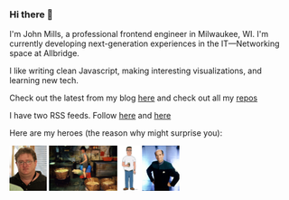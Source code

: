 ### Hi there 👋

I'm John Mills, a professional frontend engineer in Milwaukee, WI. I'm currently developing next-generation experiences in the IT—Networking space at Allbridge.

I like writing clean Javascript, making interesting visualizations, and learning new tech.

Check out the latest from my blog [here](https://github.com/iamjohnmills/journal) and check out all my [repos](https://github.com/iamjohnmills?tab=repositories)

I have two RSS feeds. Follow [here](https://iamjohnmills.github.io/journal/johnmills.rss) and [here](https://www.youtube.com/feeds/videos.xml?channel_id=UCwzV_tCUPc2CEW0AaPBorNw)

Here are my heroes (the reason why might surprise you):

<img src="https://raw.githubusercontent.com/iamjohnmills/iamjohnmills/main/Gabe_newell.jpeg" height="80" /> <img src="https://raw.githubusercontent.com/iamjohnmills/iamjohnmills/main/2ab2973ccdae292c39_Girard_006_KWC_foodfactory_001.jpeg" height="80" /> <img src="https://raw.githubusercontent.com/iamjohnmills/iamjohnmills/main/Hank_Hill.png" height="80" /> <img src="https://raw.githubusercontent.com/iamjohnmills/iamjohnmills/main/voydoctor2000-2001409.jpg" height="80" />
